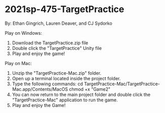 # 2021sp-475-TargetPractice
By: Ethan Gingrich, Lauren Deaver, and CJ Sydorko

Play on Windows:
1. Download the TargetPractice.zip file
2. Double click the "TargetPractice" Unity file
3. Play and enjoy the game!

Play on Mac:
1. Unzip the "TargetPractice-Mac.zip" folder.
2. Open up a terminal located inside the project folder.
3. Type the following commands:
  cd TargetPractice-Mac/TargetPractice-Mac.app/Contents/MacOS
  chmod +x "Game2"
4. You can now return to the main project folder and double click the "TargetPractice-Mac" application to run the game.
5. Play and enjoy the Game!

